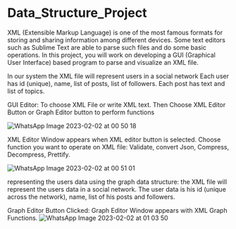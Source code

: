 # Data_Structure_Project
XML (Extensible Markup Language) is one of the most famous formats for storing and sharing
information among different devices. Some text editors such as Sublime Text are able to parse
such files and do some basic operations. In this project, you will work on developing a GUI
(Graphical User Interface) based program to parse and visualize an XML file.

In our system the XML file will represent users in a social network
Each user has id (unique), name, list of posts, list of followers.
Each post has text and list of topics.

GUI Editor: To choose XML File or write XML text.
Then Choose XML Editor Button or Graph Editor button to perform functions

![WhatsApp Image 2023-02-02 at 00 50 18](https://user-images.githubusercontent.com/105325517/216460970-efc5b2cc-5ead-4c8f-8365-7cd470b97a49.jpg)

XML Editor Window appears when XML editor button is selected.
Choose function you want to operate on XML file: Validate, convert Json, Compress, 
Decompress, Prettify.

![WhatsApp Image 2023-02-02 at 00 51 01](https://user-images.githubusercontent.com/105325517/216461172-bea5ef6c-116e-4426-8037-6a5bf60adcff.jpg)

representing the users data using the graph data structure: the XML file will represent the
users data in a social network.
The user data is his id (unique across the network), name, list of his posts and followers.

Graph Editor Button Clicked: Graph Editor Window appears with XML Graph Functions.
![WhatsApp Image 2023-02-02 at 01 03 50](https://user-images.githubusercontent.com/105325517/216461388-a25a953a-a86d-4253-9944-f17fc819ac3f.jpg)
